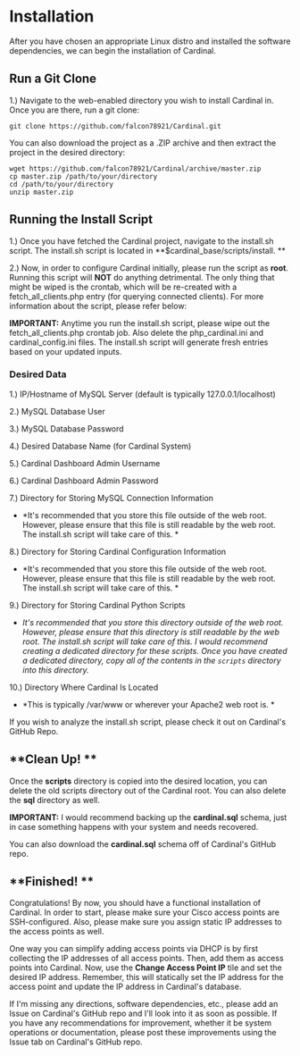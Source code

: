 Installation
============

After you have chosen an appropriate Linux distro and installed the
software dependencies, we can begin the installation of Cardinal.

Run a Git Clone
---------------

1.) Navigate to the web-enabled directory you wish to install Cardinal
in. Once you are there, run a git clone:

`git clone https://github.com/falcon78921/Cardinal.git`

You can also download the project as a .ZIP archive and then extract the
project in the desired directory:

`wget https://github.com/falcon78921/Cardinal/archive/master.zip` <br>
`cp master.zip /path/to/your/directory` <br>
`cd /path/to/your/directory` <br>
`unzip master.zip`

Running the Install Script
--------------------------

1.) Once you have fetched the Cardinal project, navigate to the
install.sh script. The install.sh script is located in
**\$cardinal\_base/scripts/install. **

2.) Now, in order to configure Cardinal initially, please run the script
as **root**. Running this script will **NOT** do anything detrimental.
The only thing that might be wiped is the crontab, which will be
re-created with a fetch\_all\_clients.php entry (for querying connected
clients). For more information about the script, please refer below:

**IMPORTANT:** Anytime you run the install.sh script, please wipe out
the fetch\_all\_clients.php crontab job. Also delete the
php\_cardinal.ini and cardinal\_config.ini files. The install.sh script
will generate fresh entries based on your updated inputs.

### Desired Data

1.) IP/Hostname of MySQL Server (default is typically
127.0.0.1/localhost)

2.) MySQL Database User

3.) MySQL Database Password

4.) Desired Database Name (for Cardinal System)

5.) Cardinal Dashboard Admin Username

6.) Cardinal Dashboard Admin Password

7.) Directory for Storing MySQL Connection Information

-   *It's recommended that you store this file outside of the web root.
    However, please ensure that this file is still readable by the web
    root. The install.sh script will take care of this. *

8.) Directory for Storing Cardinal Configuration Information

-   *It's recommended that you store this file outside of the web root.
    However, please ensure that this file is still readable by the web
    root. The install.sh script will take care of this. *

9.) Directory for Storing Cardinal Python Scripts

-   *It's recommended that you store this directory outside of the web
    root. However, please ensure that this directory is still readable
    by the web root. The install.sh script will take care of this. I
    would recommend creating a dedicated directory for these scripts.
    Once you have created a dedicated directory, copy all of the
    contents in the `scripts` directory into this directory.*

10.) Directory Where Cardinal Is Located

-   *This is typically /var/www or wherever your Apache2 web root is. *

If you wish to analyze the install.sh script, please check it out on
Cardinal's GitHub Repo.

**Clean Up! **
--------------

Once the **scripts** directory is copied into the desired location, you
can delete the old scripts directory out of the Cardinal root. You can
also delete the **sql** directory as well.

**IMPORTANT:** I would recommend backing up the **cardinal.sql** schema,
just in case something happens with your system and needs recovered.

You can also download the **cardinal.sql** schema off of Cardinal's
GitHub repo.

**Finished! **
--------------

Congratulations! By now, you should have a functional installation of
Cardinal. In order to start, please make sure your Cisco access points
are SSH-configured. Also, please make sure you assign static IP
addresses to the access points as well.

One way you can simplify adding access points via DHCP is by first
collecting the IP addresses of all access points. Then, add them as
access points into Cardinal. Now, use the **Change Access Point IP**
tile and set the desired IP address. Remember, this will statically set
the IP address for the access point and update the IP address in
Cardinal's database.

If I'm missing any directions, software dependencies, etc., please add
an Issue on Cardinal's GitHub repo and I'll look into it as soon as
possible. If you have any recommendations for improvement, whether it be
system operations or documentation, please post these improvements using
the Issue tab on Cardinal's GitHub repo.
